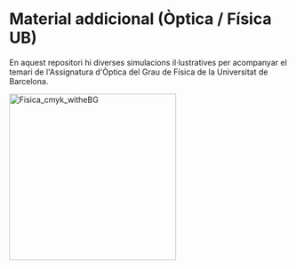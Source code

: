 # Material addicional (Òptica / Física UB)

En aquest repositori hi diverses simulacions il·lustratives per acompanyar el temari de l'Assignatura d'Òptica del Grau de Física de la Universitat de Barcelona.

<img width="300" alt="Fisica_cmyk_witheBG" src="https://github.com/user-attachments/assets/49b44516-df96-46e3-b162-782d32b981a2" />
